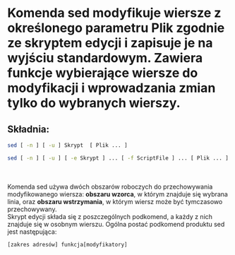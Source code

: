 # Komenda sed modyfikuje wiersze z określonego parametru Plik zgodnie ze skryptem edycji i zapisuje je na wyjściu standardowym. Zawiera funkcje wybierające wiersze do modyfikacji i wprowadzania zmian tylko do wybranych wierszy.

## Składnia:
```sh
sed [ -n ] [ -u ] Skrypt  [ Plik ... ]

sed [ -n ] [ -u ] [ -e Skrypt ] ... [ -f ScriptFile ] ... [ Plik ... ]
```
\
\
Komenda sed używa dwóch obszarów roboczych do przechowywania modyfikowanego wiersza: **obszaru wzorca**, w którym znajduje się wybrana linia, oraz **obszaru wstrzymania**, w którym wiersz może być tymczasowo przechowywany.
\
Skrypt edycji składa się z poszczególnych podkomend, a każdy z nich znajduje się w osobnym wierszu. Ogólna postać podkomend produktu sed jest następująca:

```[zakres adresów] funkcja[modyfikatory]```